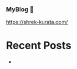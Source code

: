 ### MyBlog 👋
https://shrek-kurata.com/


# Recent Posts

<!--[START github.com/ikawaha/feedsnippet]--><!--[2021-02-27T00:04:10Z]-->
* 
<!--[END github.com/ikawaha/feedsnippet]-->

